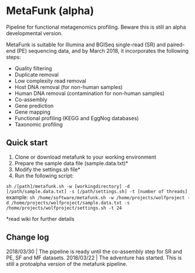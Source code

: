 # MetaFunk (alpha)
Pipeline for functional metagenomics profiling. Beware this is still an alpha developmental version.

MetaFunk is suitable for Illumina and BGISeq single-read (SR) and paired-end (PE) sequencing data, and by March 2018, it incorporates the following steps:

- Quality filtering
- Duplicate removal
- Low complexity read removal
- Host DNA removal (for non-human samples)
- Human DNA removal (contamination for non-human samples)
- Co-assembly
- Gene prediction
- Gene mapping
- Functional profiling (KEGG and EggNog databases)
- Taxonomic profiling

## Quick start
1. Clone or download metafunk to your working environment
2. Prepare the sample data file (sample.data.txt)*
3. Modify the settings.sh file*
4. Run the following script:

`sh /[path]/metafunk.sh -w [workingdirectory] -d [/path/sample.data.txt] -s [/path/settings.sh] -t [number of threads]`
example:
`sh /home/software/metafunk.sh -w /home/projects/wolfproject -d /home/projects/wolfproject/sample.data.txt -s /home/projects/wolfproject/settings.sh -t 24`


*read wiki for further details

## Change log
2018/03/30 | The pipeline is ready until the co-assembly step for SR and PE, SF and MF datasets.
2018/03/22 | The adventure has started. This is still a protoalpha version of the metafunk pipeline.
